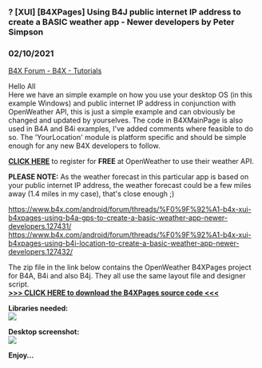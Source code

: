 ### ?  [XUI] [B4XPages] Using B4J public internet IP address to create a BASIC weather app - Newer developers by Peter Simpson
### 02/10/2021
[B4X Forum - B4X - Tutorials](https://www.b4x.com/android/forum/threads/127433/)

Hello All  
Here we have an simple example on how you use your desktop OS (in this example Windows) and public internet IP address in conjunction with OpenWeather API, this is just a simple example and can obviously be changed and updated by yourselves. The code in B4XMainPage is also used in B4A and B4i examples, I've added comments where feasible to do so. The 'YourLocation' module is platform specific and should be simple enough for any new B4X developers to follow.  
  
[**CLICK HERE**](https://home.openweathermap.org/users/sign_up) to register for **FREE** at OpenWeather to use their weather API.  
  
**PLEASE NOTE:** As the weather forecast in this particular app is based on your public internet IP address, the weather forecast could be a few miles away (1.4 miles in my case), that's close enough ;)  
  
<https://www.b4x.com/android/forum/threads/%F0%9F%92%A1-b4x-xui-b4xpages-using-b4a-gps-to-create-a-basic-weather-app-newer-developers.127431/>  
<https://www.b4x.com/android/forum/threads/%F0%9F%92%A1-b4x-xui-b4xpages-using-b4i-location-to-create-a-basic-weather-app-newer-developers.127432/>  
  
The zip file in the link below contains the OpenWeather B4XPages project for B4A, B4i and also B4j. They all use the same layout file and designer script.  
[**>>> CLICK HERE to download the B4XPages source code <<<**](https://www.dropbox.com/s/b0p1dibz3fv1vro/open%20weather%20map.zip?dl=0)  
  
**Libraries needed:**  
![](https://www.b4x.com/android/forum/attachments/107655)  
  
**Desktop screenshot:**  
![](https://www.b4x.com/android/forum/attachments/107668)  
  
  
**Enjoy…**
